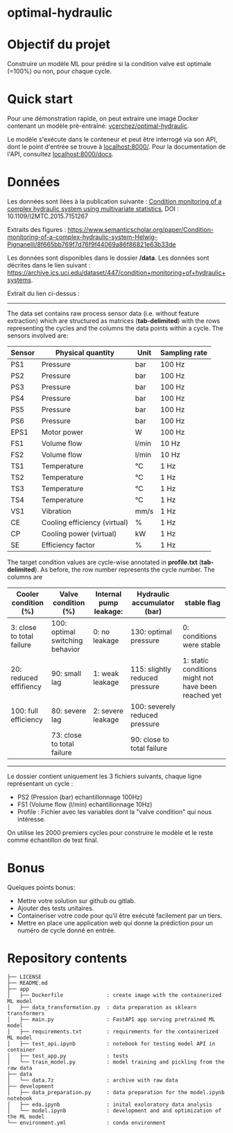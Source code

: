 # optimal-hydraulic

# Objectif du projet

Construire un modèle ML pour prédire si la condition valve est optimale (=100%) ou non, pour 
chaque cycle.

# Quick start

Pour une démonstration rapide, on peut extraire une image Docker contenant un modèle 
pré-entraîné: 
[vcerchez/optimal-hydraulic](https://hub.docker.com/repository/docker/vcerchez/optimal-hydraulic/tags). 

Le modèle s'exécute dans le conteneur et peut être interrogé via son API, dont le point d'entrée 
se trouve à [localhost:8000/](http://localhost:8000/). Pour la documentation de l'API, consultez 
[localhost:8000/docs](http://localhost:8000/docs).

# Données

Les données sont liées à la publication suivante : [Condition monitoring of a complex hydraulic system using multivariate statistics](https://ieeexplore.ieee.org/document/7151267), DOI : 10.1109/I2MTC.2015.7151267

Extraits des figures : https://www.semanticscholar.org/paper/Condition-monitoring-of-a-complex-hydraulic-system-Helwig-Pignanelli/8f665bb769f7d76f9f44069a86f86821e63b33de

Les données sont disponibles dans le dossier **/data**. Les données sont décrites dans le lien 
suivant : https://archive.ics.uci.edu/dataset/447/condition+monitoring+of+hydraulic+systems.

Extrait du lien ci-dessus :

***************************

The data set contains raw process sensor data (i.e. without feature extraction) which are 
structured as matrices (**tab-delimited**) with the rows representing the cycles and the columns 
the data points within a cycle. The sensors involved are:

| Sensor | Physical quantity            | Unit  | Sampling rate |
|--------|------------------------------|-------|---------------|
| PS1    | Pressure                     | bar   | 100 Hz        |
| PS2    | Pressure                     | bar   | 100 Hz        |
| PS3    | Pressure                     | bar   | 100 Hz        |
| PS4    | Pressure                     | bar   | 100 Hz        |
| PS5    | Pressure                     | bar   | 100 Hz        |
| PS6    | Pressure                     | bar   | 100 Hz        |
| EPS1   | Motor power                  | W     | 100 Hz        |
| FS1    | Volume flow                  | l/min | 10 Hz         |
| FS2    | Volume flow                  | l/min | 10 Hz         |
| TS1    | Temperature                  | °C    | 1 Hz          |
| TS2    | Temperature                  | °C    | 1 Hz          |
| TS3    | Temperature                  | °C    | 1 Hz          |
| TS4    | Temperature                  | °C    | 1 Hz          |
| VS1    | Vibration                    | mm/s  | 1 Hz          |
| CE     | Cooling efficiency (virtual) | %     | 1 Hz          |
| CP     | Cooling power (virtual)      | kW    | 1 Hz          |
| SE     | Efficiency factor            | %     | 1 Hz          |

The target condition values are cycle-wise annotated in **profile.txt** (**tab-delimited**). As 
before, the row number represents the cycle number. The columns are


| Cooler condition (%)      | Valve condition (%)             | Internal pump leakage: | Hydraulic accumulator (bar)    | stable flag                                          |
|---------------------------|---------------------------------|------------------------|--------------------------------|------------------------------------------------------|
| 3: close to total failure | 100: optimal switching behavior | 0: no leakage          | 130: optimal pressure          | 0: conditions were stable                            |
| 20: reduced effifiency    | 90: small lag                   | 1: weak leakage        | 115: slightly reduced pressure | 1: static conditions might not have been reached yet |
| 100: full efficiency      | 80: severe lag                  | 2: severe leakage      | 100: severely reduced pressure |                                                      |
|                           | 73: close to total failure      |                        | 90: close to total failure     |                                                      |

***************************

Le dossier contient uniquement les 3 fichiers suivants, chaque ligne représentant un cycle : 
 
* PS2 (Pression (bar) echantillonnage 100Hz) 
* FS1 (Volume flow (l/min) echantillonnage 10Hz) 
* Profile : Fichier avec les variables dont la "valve condition" qui nous intéresse.

On utilise les 2000 premiers cycles pour construire le modèle et le reste comme échantillon de 
test final.

# Bonus

Quelques points bonus:

*  Mettre votre solution sur github ou gitlab.
*  Ajouter des tests unitaires.
*  Containeriser votre code pour qu'il être exécuté facilement par un tiers.
*  Mettre en place une application web qui donne la prédiction pour un numéro de cycle donné en 
entrée.

# Repository contents

```
├── LICENSE
├── README.md
├── app
│   ├── Dockerfile              : create image with the containerized ML model
│   ├── data_transformation.py  : data preparation as sklearn transformers
│   ├── main.py                 : FastAPI app serving pretrained ML model
│   ├── requirements.txt        : requirements for the containerized ML model
│   ├── test_api.ipynb          : notebook for testing model API in container
│   ├── test_app.py             : tests
│   └── train_model.py          : model training and pickling from the raw data
├── data
│   └── data.7z                 : archive with raw data
├── development
│   ├── data_preparation.py     : data preparation for the model.ipynb notebook
│   ├── eda.ipynb               : inital exoloratory data analysis
│   └── model.ipynb             : development and and optimization of the ML model
└── environment.yml             : conda environment
```
